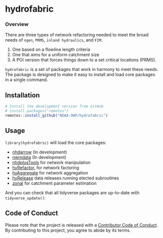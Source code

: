 
<!-- README.md is generated from README.Rmd. Please edit that file -->

# hydrofabric

<!-- badges: start -->
<!-- badges: end -->

### Overview

There are three types of network refactoring needed to meet the broad
needs of `ngen`, `PRMS`, `inland hydraulics`, and `FIM.`

1.  One based on a flowline length criteria
2.  One that aims for a uniform catchment size
3.  A POI version that forces things down to a set critical locations
    (PRMS).

`hydrofabric` is a set of packages that work in harmony to meet these
needs. The package is designed to make it easy to install and load core
packages in a single command.

## Installation

``` r
# Install the development version from GitHub
# install.packages("remotes")
remotes::install_github("NOAA-OWP/hydrofabric")
```

## Usage

`library(hydrofabric)` will load the core packages:

-   [nhdarrow]() (In development)
-   [nwmdata]() (In development)
-   [nhdplusTools](https://github.com/usgs-r/nhdplusTools/) for network
    manipulation
-   [hyRefactor](https://github.com/dblodgett-usgs/hyRefactor), for
    network factoring
-   [hyAggregate](https://github.com/mikejohnson51/hyAggregate) for
    network aggregation
-   [hyRelease](https://github.com/mikejohnson51/hyRelease) data
    releases running elected subroutines
-   [zonal](https://github.com/mikejohnson51/zonal) for catchment
    parameter estimation

And you can check that all tidyverse packages are up-to-date with
`tidyverse_update()`:

## Code of Conduct

Please note that the project is released with a [Contributor Code of
Conduct](). By contributing to this project, you agree to abide by its
terms.
